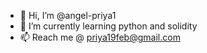 - 👋 Hi, I’m @angel-priya1
- 🌱 I’m currently learning python and solidity
- 📫 Reach me @ priya19feb@gmail.com

<!---
angel-priya1/angel-priya1 is a ✨ special ✨ repository because its `README.md` (this file) appears on your GitHub profile.
You can click the Preview link to take a look at your changes.
--->
